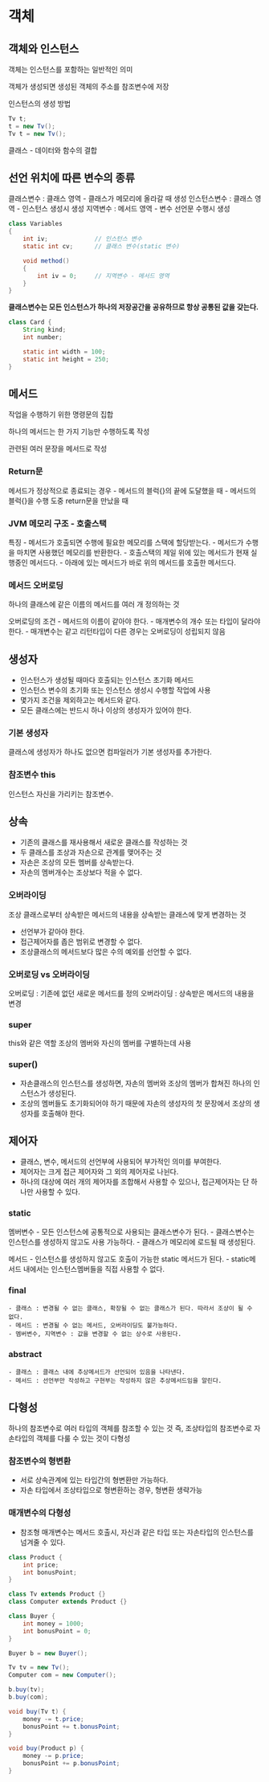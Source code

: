 # 객체

## 객체와 인스턴스

객체는 인스턴스를 포함하는 일반적인 의미

객체가 생성되면 생성된 객체의 주소를 참조변수에 저장

인스턴스의 생성 방법

``` Java
Tv t;
t = new Tv();
Tv t = new Tv();
```

클래스 - 데이터와 함수의 결합

## 선언 위치에 따른 변수의 종류

클래스변수 : 클래스 영역 - 클래스가 메모리에 올라갈 때 생성
인스턴스변수 : 클래스 영역 - 인스턴스 생성시 생성
지역변수 : 메서드 영역 - 변수 선언문 수행시 생성

``` Java
class Variables
{
    int iv;             // 인스턴스 변수
    static int cv;      // 클래스 변수(static 변수)

    void method()
    {
        int iv = 0;     // 지역변수 - 메서드 영역
    }
}
```

<b>클래스변수는 모든 인스턴스가 하나의 저장공간을 공유하므로 항상 공통된 값을 갖는다.</b>

``` Java
class Card {
    String kind;
    int number;

    static int width = 100;
    static int height = 250;
}
```


## 메서드

작업을 수행하기 위한 명령문의 집합

하나의 메서드는 한 가지 기능만 수행하도록 작성

관련된 여러 문장을 메서드로 작성


### Return문

메서드가 정상적으로 종료되는 경우
    - 메서드의 블럭{}의 끝에 도달했을 때
    - 메서드의 블럭{}을 수행 도중 return문을 만났을 때
  

### JVM 메모리 구조 - 호출스택
특징
    - 메서드가 호출되면 수행에 필요한 메모리를 스택에 할당받는다.
    - 메서드가 수행을 마치면 사용했던 메모리를 반환한다.
    - 호출스택의 제일 위에 있는 메서드가 현재 실행중인 메서드다.
    - 아래에 있는 메서드가 바로 위의 메서드를 호출한 메서드다.


### 메서드 오버로딩

하나의 클래스에 같은 이름의 메서드를 여러 개 정의하는 것

오버로딩의 조건
    - 메서드의 이름이 같아야 한다.
    - 매개변수의 개수 또는 타입이 달라야 한다.
    - 매개변수는 같고 리턴타입이 다른 경우는 오버로딩이 성립되지 않음


## 생성자

- 인스턴스가 생성될 때마다 호출되는 인스턴스 초기화 메서드
- 인스턴스 변수의 초기화 또는 인스턴스 생성시 수행할 작업에 사용
- 몇가지 조건을 제외하고는 메서드와 같다.
- 모든 클래스에는 반드시 하나 이상의 생성자가 있어야 한다.


### 기본 생성자

클래스에 생성자가 하나도 없으면 컴파일러가 기본 생성자를 추가한다.


### 참조변수 this
인스턴스 자신을 가리키는 참조변수.


## 상속

- 기존의 클래스를 재사용해서 새로운 클래스를 작성하는 것
- 두 클래스를 조상과 자손으로 관계를 맺어주는 것
- 자손은 조상의 모든 멤버를 상속받는다.
- 자손의 멤버개수는 조상보다 적을 수 없다.


### 오버라이딩

조상 클래스로부터 상속받은 메서드의 내용을 상속받는 클래스에 맞게 변경하는 것

- 선언부가 같아야 한다.
- 접근제어자를 좁은 범위로 변경할 수 없다.
- 조상클래스의 메서드보다 많은 수의 예외를 선언할 수 없다.


### 오버로딩 vs 오버라이딩

오버로딩 : 기존에 없던 새로운 메서드를 정의
오버라이딩 : 상속받은 메서드의 내용을 변경


### super

this와 같은 역할
조상의 멤버와 자신의 멤버를 구별하는데 사용


### super()

- 자손클래스의 인스턴스를 생성하면, 자손의 멤버와 조상의 멤버가 합쳐진 하나의 인스턴스가 생성된다.
- 조상의 멤버들도 초기화되어야 하기 때문에 자손의 생성자의 첫 문장에서 조상의 생성자를 호출해야 한다.


## 제어자

- 클래스, 변수, 메서드의 선언부에 사용되어 부가적인 의미를 부여한다.
- 제어자는 크게 접근 제어자와 그 외의 제어자로 나뉜다.
- 하나의 대상에 여러 개의 제어자를 조합해서 사용할 수 있으나, 접근제어자는 단 하나만 사용할 수 있다.


### static

멤버변수
    - 모든 인스턴스에 공통적으로 사용되는 클래스변수가 된다.
    - 클래스변수는 인스턴스를 생성하지 않고도 사용 가능하다.
    - 클래스가 메모리에 로드될 때 생성된다.
  
메서드
    - 인스턴스를 생성하지 않고도 호출이 가능한 static 메서드가 된다.
    - static메서드 내에서는 인스턴스멤버들을 직접 사용할 수 없다.


### final
    - 클래스 : 변경될 수 없는 클래스, 확장될 수 없는 클래스가 된다. 따라서 조상이 될 수 없다.
    - 메서드 : 변경될 수 없는 메서드, 오버라이딩도 불가능하다.
    - 멤버변수, 지역변수 : 값을 변경할 수 없는 상수로 사용된다.


### abstract
    - 클래스 : 클래스 내에 추상메서드가 선언되어 있음을 나타낸다.
    - 메서드 : 선언부만 작성하고 구현부는 작성하지 않은 추상메서드임을 알린다.


## 다형성

하나의 참조변수로 여러 타입의 객체를 참조할 수 있는 것
즉, 조상타입의 참조변수로 자손타입의 객체를 다룰 수 있는 것이 다형성


### 참조변수의 형변환
- 서로 상속관계에 있는 타입간의 형변환만 가능하다.
- 자손 타입에서 조상타입으로 형변환하는 경우, 형변환 생략가능


### 매개변수의 다형성
- 참조형 매개변수는 메서드 호출시, 자신과 같은 타입 또는 자손타입의 인스턴스를 넘겨줄 수 있다.

``` Java
class Product {
    int price;
    int bonusPoint;
}

class Tv extends Product {}
class Computer extends Product {}

class Buyer {
    int money = 1000;
    int bonusPoint = 0;
}

Buyer b = new Buyer();

Tv tv = new Tv();
Computer com = new Computer();

b.buy(tv);
b.buy(com);

void buy(Tv t) {
    money -= t.price;
    bonusPoint += t.bonusPoint;
}

void buy(Product p) {
    money -= p.price;
    bonusPoint += p.bonusPoint;
}
```

